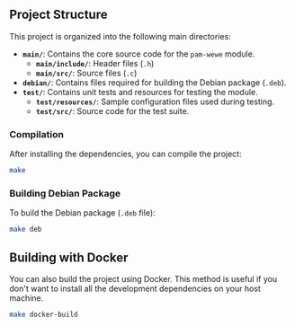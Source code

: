 ## Project Structure

This project is organized into the following main directories:

*   **`main/`**: Contains the core source code for the `pam-wewe` module.
    *   **`main/include/`**: Header files (`.h`) 
    *   **`main/src/`**: Source files (`.c`) 
*   **`debian/`**: Contains files required for building the Debian package (`.deb`).
*   **`test/`**: Contains unit tests and resources for testing the module.
    *   **`test/resources/`**: Sample configuration files used during testing.
    *   **`test/src/`**: Source code for the test suite.

### Compilation

After installing the dependencies, you can compile the project:

```bash
make
```

### Building Debian Package

To build the Debian package (`.deb` file):

```bash
make deb
```

## Building with Docker

You can also build the project using Docker. This method is useful if you don't want to install all the development dependencies on your host machine.

```bash
make docker-build
```